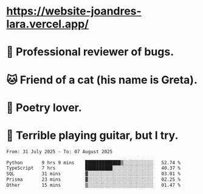# https://website-joandres-lara.vercel.app/
# 🐛 Professional reviewer of bugs.
# 🐱 Friend of a cat (his name is Greta).
# 📜 Poetry lover.
# 🎸 Terrible playing guitar, but I try.

<!--START_SECTION:waka-->

```txt
From: 31 July 2025 - To: 07 August 2025

Python       9 hrs 9 mins    █████████████▒░░░░░░░░░░░   52.74 %
TypeScript   7 hrs           ██████████░░░░░░░░░░░░░░░   40.37 %
SQL          31 mins         ▓░░░░░░░░░░░░░░░░░░░░░░░░   03.01 %
Prisma       23 mins         ▓░░░░░░░░░░░░░░░░░░░░░░░░   02.25 %
Other        15 mins         ▒░░░░░░░░░░░░░░░░░░░░░░░░   01.47 %
```

<!--END_SECTION:waka-->
